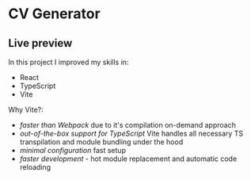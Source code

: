 # CV Generator

## Live preview

In this project I improved my skills in:

- React
- TypeScript
- Vite

Why Vite?:

- _faster than Webpack_ due to it's compilation on-demand approach
- _out-of-the-box support for TypeScript_ Vite handles all necessary TS transpilation and module bundling under the hood
- _minimal configuration_ fast setup
- _faster development_ - hot module replacement and automatic code reloading
